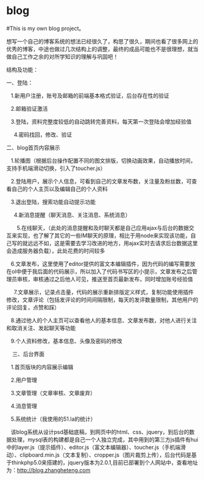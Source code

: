 # blog
#This is my own blog project。

想写一个自己的博客系统的想法已经很久了，构思了很久，期间也看了很多网上的优秀的博客，中途也做过几次结构上的调整，最终的成品可能也不是很理想，就当做自己工作之余的对所学知识的理解与巩固吧！

结构及功能：

一、登陆：

    1.新用户注册，账号及邮箱的前端基本格式验证，后台存在性的验证
		
    2.邮箱验证激活
    
    3.登陆，资料完整度较低的自动跳转完善资料，每天第一次登陆会增加经验值
    
  
    4.密码找回，修改、验证
    
二、blog首页内容展示

    1.轮播图（根据后台操作配置不同的图文排版，切换动画效果，自动播放时间，支持手机端滑动切换，引入了toucher.js）

    2.登陆用户，展示个人信息，可看到自己的文章发布数，关注量及粉丝数，可查看自己的个人主页以及编辑自己的个人资料
    
    
    3.退出登陆，搜索功能自动提示功能
    
   
    4.新消息提醒（聊天消息、关注消息、系统消息）
    
    
    5.在线聊天，（此处的消息提醒和及时聊天都是自己应用ajax与后台的数据交互来实现，也了解了其它的一些IM聊天的原理，相比于用node来实现该功能，自己写的就远远不如，这是需要去学习改进的地方，用ajax实时去请求后台数据这里会造成服务器负载），此处花费的时间较多
    
    6.文章发布，这里使用了editor提供的富文本编辑插件，因为代码的编写需要放在ol中便于我后面的代码展示，所以加入了代码书写区的小提示，文章发布之后管理员审核，审核通过之后他人可见，推送至首页最新发布，同时增加账号经验值
    
   
    7.文章展示，记录点击量，代码的展示重新排版定义样式，复制功能使用插件修改，文章评论（包括发评论的时间间隔限制，每天的发评数量限制，其他用户的评论回复，点赞和踩）
    
    8.通过他人的个人主页可以查看他人的基本信息、文章发布数，对他人进行关注和取消关注、发起聊天等功能
    
    9.个人资料修改，基本信息、头像及密码的修改
    
    
三、后台界面

    1.首页版块的内容展示编辑
    
    2.用户管理
    
    3.文章管理（文章审核、文章废弃）
    
    4.消息管理
    
    5.系统统计（我使用的51.la的统计）
    
    
    该blog系统从设计psd基础底稿，到网页中的html、css、jquery，到后台的数据处理，mysql表的构建都是自己一个人独立完成，其中用到的第三方js插件有hui中的layer.js（提示插件）、editor.js（富文本编辑器）、toucher.js（手机端滑动）、clipboard.min.js（文本复制）、cropper.js（图片裁剪上传），后台代码是基于thinkphp5.0来搭建的，jquery版本为2.0.1,目前已部署到个人网站中，查看地址为：http://blog.zhangheteng.com
